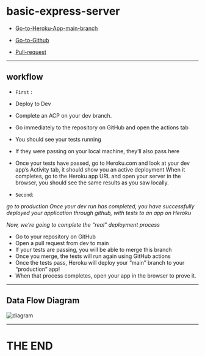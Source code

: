 # basic-express-server


- [Go-to-Heroku-App-main-branch](https://ruba-server-deploy-prod.herokuapp.com/)

- [Go-to-Github](https://github.com/RubaBanat/server-deployment-practice/actions)

- [Pull-request](https://github.com/RubaBanat/server-deployment-practice/pull/2)

---

## workflow

- `First` : 

- Deploy to Dev
- Complete an ACP on your dev branch.
- Go immediately to the repository on GitHub and open the actions tab
- You should see your tests running
- If they were passing on your local machine, they’ll also pass here
- Once your tests have passed, go to Heroku.com and look at your dev app’s Activity tab, it should show you an active deployment
When it completes, go to the Heroku app URL and open your server in the browser, you should see the same results as you saw locally.


- `Second`:

*go to production Once your dev run has completed, you have successfully deployed your application through github, with tests to an app on Heroku*

*Now, we’re going to complete the “real” deployment process*

- Go to your repository on GitHub
- Open a pull request from dev to main
- If your tests are passing, you will be able to merge this branch
- Once you merge, the tests will run again using GitHub actions
- Once the tests pass, Heroku will deploy your “main” branch to your “production” app!
- When that process completes, open your app in the browser to prove it.


---


## Data Flow Diagram


![diagram](imgs/Untitled-Diagram.jpg)

---

# THE END